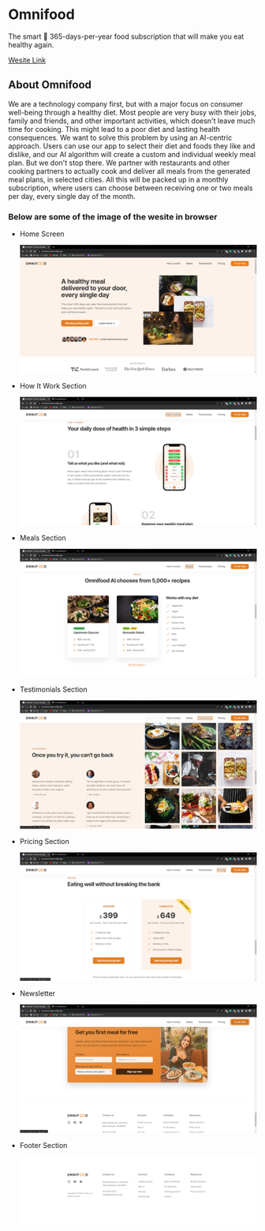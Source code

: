 # Omnifood
The smart 📅 365-days-per-year food subscription that will make you eat healthy again.
<br>

<a href="https://omnifood-arkam.netlify.app">Wesite Link</a>

## About Omnifood

We are a technology company first, but with a major focus on consumer well-being through a healthy diet. Most people are very busy with their jobs, family and friends, and other important activities, which doesn't leave much time for cooking. This might lead to a poor diet and lasting health consequences. We want to solve this problem by using an AI-centric approach. Users can use our app to select their diet and foods they like and dislike, and our AI algorithm will create a custom and individual weekly meal plan. But we don't stop there. We partner with restaurants and other cooking partners to actually cook and deliver all meals from the generated meal plans, in selected cities. All this will be packed up in a monthly subscription, 
where users can choose between receiving one or two meals per day, every single day of the month.

<h3>Below are some of the image of the wesite in browser</h3>

<ul>
  <li>
<p>Home Screen</p>
  <img  src="homescreen.png"/>
  </li>
    <li>
<p>How It Work Section</p>
  <img  src="How it work section.png"/>
  </li>
    <li>
<p>Meals Section</p>
  <img  src="meals section.png"/>
  </li>
    <li>
<p>Testimonials Section</p>
  <img  src="Testimonials.png"/>
  </li>
    <li>
<p>Pricing Section</p>
  <img  src="Pricing.png"/>
  </li>
      <li>
<p>Newsletter</p>
  <img  src="News letter.png"/>
  </li>
       <li>
<p>Footer Section</p>
  <img  src="footer.png"/>
  </li>
</ul>




